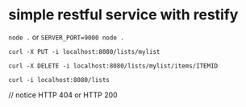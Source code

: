 # simple restful service with restify

`node .` or `SERVER_PORT=9000 node .`

`curl -X PUT -i localhost:8080/lists/mylist`

`curl -X DELETE -i localhost:8080/lists/mylist/items/ITEMID`

`curl -i localhost:8080/lists`

// notice HTTP 404 or HTTP 200